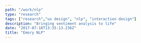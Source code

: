 ```yaml
---
path: "/work/nlp"
type: "research"
tags: ["research","ux design", "nlp", "interaction design"]
description: "Bringing sentiment analysis to life"
date: "2017-07-18T13:35:13.236Z"
title: "Emory NLP"
---
```

